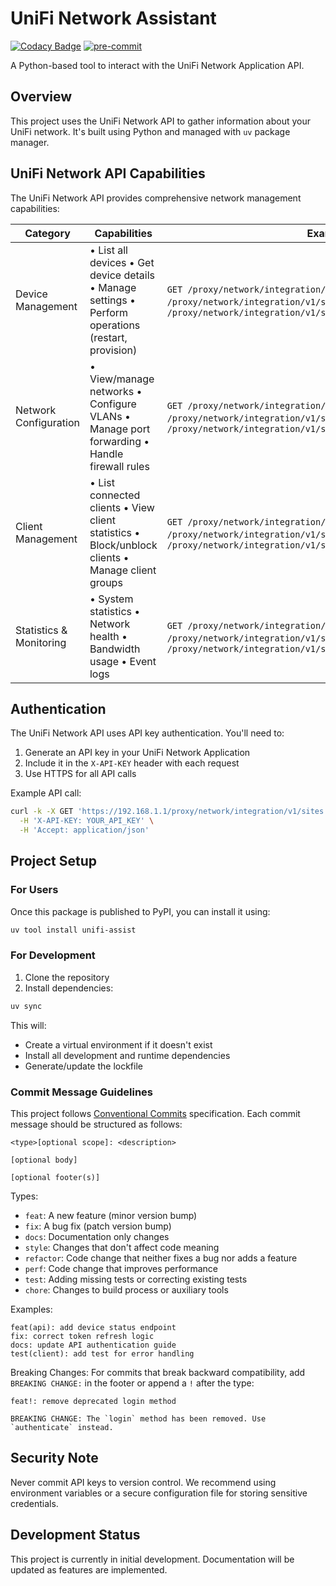 # UniFi Network Assistant

[![Codacy Badge](https://api.codacy.com/project/badge/Grade/e387cd02a04f48679820fc5e52a770d0)](https://app.codacy.com/gh/ichoosetoaccept/unifi_assist?utm_source=github.com&utm_medium=referral&utm_content=ichoosetoaccept/unifi_assist&utm_campaign=Badge_Grade)
[![pre-commit](https://img.shields.io/badge/pre--commit-enabled-brightgreen?logo=pre-commit)](https://github.com/pre-commit/pre-commit)

A Python-based tool to interact with the UniFi Network Application API.

## Overview

This project uses the UniFi Network API to gather information about your UniFi
network. It's built using Python and managed with `uv` package manager.

## UniFi Network API Capabilities

The UniFi Network API provides comprehensive network management capabilities:

| Category | Capabilities | Example Endpoints |
|----------|--------------|------------------|
| Device Management | • List all devices • Get device details • Manage settings • Perform operations (restart, provision) | `GET /proxy/network/integration/v1/sites/{site}/devices` • `GET /proxy/network/integration/v1/sites/{site}/devices/{id}` • `POST /proxy/network/integration/v1/sites/{site}/devices/{id}/actions` |
| Network Configuration | • View/manage networks • Configure VLANs • Manage port forwarding • Handle firewall rules | `GET /proxy/network/integration/v1/sites/{site}/settings` • `GET /proxy/network/integration/v1/sites/{site}/vlans` • `POST /proxy/network/integration/v1/sites/{site}/settings` |
| Client Management | • List connected clients • View client statistics • Block/unblock clients • Manage client groups | `GET /proxy/network/integration/v1/sites/{site}/clients` • `GET /proxy/network/integration/v1/sites/{site}/client/{mac}` • `POST /proxy/network/integration/v1/sites/{site}/client/{mac}/block` |
| Statistics & Monitoring | • System statistics • Network health • Bandwidth usage • Event logs | `GET /proxy/network/integration/v1/sites/{site}/health` • `GET /proxy/network/integration/v1/sites/{site}/stats` • `GET /proxy/network/integration/v1/sites/{site}/devices/{id}/statistics/latest` |

## Authentication

The UniFi Network API uses API key authentication. You'll need to:

1. Generate an API key in your UniFi Network Application
2. Include it in the `X-API-KEY` header with each request
3. Use HTTPS for all API calls

Example API call:

```bash
curl -k -X GET 'https://192.168.1.1/proxy/network/integration/v1/sites' \
  -H 'X-API-KEY: YOUR_API_KEY' \
  -H 'Accept: application/json'
```

## Project Setup

### For Users

Once this package is published to PyPI, you can install it using:

```bash
uv tool install unifi-assist
```

### For Development

1. Clone the repository
2. Install dependencies:

```bash
uv sync
```

This will:

- Create a virtual environment if it doesn't exist
- Install all development and runtime dependencies
- Generate/update the lockfile

### Commit Message Guidelines

This project follows [Conventional Commits](https://www.conventionalcommits.org/) specification. Each commit message should be structured as follows:

```text
<type>[optional scope]: <description>

[optional body]

[optional footer(s)]
```

Types:

- `feat`: A new feature (minor version bump)
- `fix`: A bug fix (patch version bump)
- `docs`: Documentation only changes
- `style`: Changes that don't affect code meaning
- `refactor`: Code change that neither fixes a bug nor adds a feature
- `perf`: Code change that improves performance
- `test`: Adding missing tests or correcting existing tests
- `chore`: Changes to build process or auxiliary tools

Examples:

```text
feat(api): add device status endpoint
fix: correct token refresh logic
docs: update API authentication guide
test(client): add test for error handling
```

Breaking Changes:
For commits that break backward compatibility, add `BREAKING CHANGE:` in the footer or append a `!` after the type:

```text
feat!: remove deprecated login method

BREAKING CHANGE: The `login` method has been removed. Use `authenticate` instead.
```

## Security Note

Never commit API keys to version control. We recommend using environment
variables or a secure configuration file for storing sensitive credentials.

## Development Status

This project is currently in initial development. Documentation will be updated
as features are implemented.
